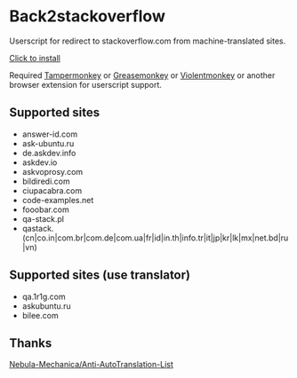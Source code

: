 # Back2stackoverflow

Userscript for redirect to stackoverflow.com from machine-translated sites.

[Click to install](https://raw.githubusercontent.com/reneeter123/Back2stackoverflow/master/back2stackoverflow.user.js)

Required [Tampermonkey](https://www.tampermonkey.net/) or [Greasemonkey](https://www.greasespot.net/) or [Violentmonkey](https://violentmonkey.github.io/) or another browser extension for userscript support.

## Supported sites

- answer-id.com
- ask-ubuntu.ru
- de.askdev.info
- askdev.io
- askvoprosy.com
- bildiredi.com
- ciupacabra.com
- code-examples.net
- fooobar.com
- qa-stack.pl
- qastack.(cn|co.in|com.br|com.de|com.ua|fr|id|in.th|info.tr|it|jp|kr|lk|mx|net.bd|ru|vn)

## Supported sites (use translator)

- qa.1r1g.com
- askubuntu.ru
- bilee.com

## Thanks

[Nebula-Mechanica/Anti-AutoTranslation-List](https://github.com/Nebula-Mechanica/Anti-AutoTranslation-List)
